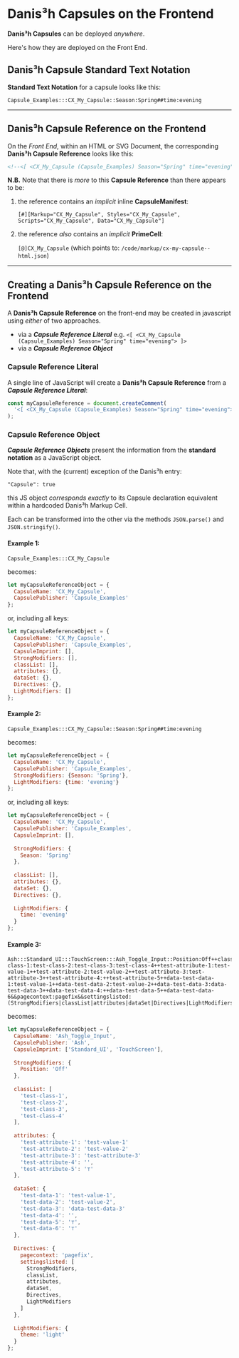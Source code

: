 # Danis³h Capsules on the Frontend
**Danis³h Capsules** can be deployed *anywhere*.

Here's how they are deployed on the Front End.

## Danis³h Capsule Standard Text Notation
**Standard Text Notation** for a capsule looks like this:

    Capsule_Examples:::CX_My_Capsule::Season:Spring##time:evening
    
_____

## Danis³h Capsule Reference on the Frontend
On the *Front End*, within an HTML or SVG Document, the corresponding **Danis³h Capsule Reference** looks like this:

```html
<!--<[ <CX_My_Capsule (Capsule_Examples) Season="Spring" time="evening" > ]>-->
```

**N.B.** Note that there is *more* to this **Capsule Reference** than there appears to be:

 1) the reference contains an *implicit* inline **CapsuleManifest**:

     `[#][Markup="CX_My_Capsule", Styles="CX_My_Capsule", Scripts="CX_My_Capsule", Data="CX_My_Capsule"]`
     
 2) the reference *also* contains an *implicit* **PrimeCell**:
     
     `[@]CX_My_Capsule` (which points to: `/code/markup/cx-my-capsule--html.json`)
______

## Creating a Danis³h Capsule Reference on the Frontend
A **Danis³h Capsule Reference** on the front-end may be created in javascript using *either* of two approaches.

 - via a ***Capsule Reference Literal*** e.g. `<[ <CX_My_Capsule (Capsule_Examples) Season="Spring" time="evening"> ]>`
 - via a ***Capsule Reference Object***

### Capsule Reference Literal

A single line of JavaScript will create a **Danis³h Capsule Reference** from a ***Capsule Reference Literal***:

```js
const myCapsuleReference = document.createComment(
  '<[ <CX_My_Capsule (Capsule_Examples) Season="Spring" time="evening"> ]>'
);
```

### Capsule Reference Object

***Capsule Reference Objects*** present the information from the **standard notation** as a JavaScript object.

Note that, with the (current) exception of the Danis³h entry:

    "Capsule": true
    
this JS object _corresponds exactly_ to its Capsule declaration equivalent within a hardcoded Danis³h Markup Cell.

Each can be transformed into the other via the methods `JSON.parse()` and `JSON.stringify()`.

#### Example 1:

    Capsule_Examples:::CX_My_Capsule

becomes:

```js
let myCapsuleReferenceObject = {
  CapsuleName: 'CX_My_Capsule',
  CapsulePublisher: 'Capsule_Examples'
};
```
or, including all keys:

```js
let myCapsuleReferenceObject = {
  CapsuleName: 'CX_My_Capsule',
  CapsulePublisher: 'Capsule_Examples',
  CapsuleImprint: [],
  StrongModifiers: [],
  classList: [],
  attributes: {},
  dataSet: {},
  Directives: {},
  LightModifiers: []
};
```

#### Example 2:

    Capsule_Examples:::CX_My_Capsule::Season:Spring##time:evening
    
becomes:


```js
let myCapsuleReferenceObject = {
  CapsuleName: 'CX_My_Capsule',
  CapsulePublisher: 'Capsule_Examples',
  StrongModifiers: {Season: 'Spring'},
  LightModifiers: {time: 'evening'}
};
```
or, including all keys:

```js
let myCapsuleReferenceObject = {
  CapsuleName: 'CX_My_Capsule',
  CapsulePublisher: 'Capsule_Examples',
  CapsuleImprint: [],
  
  StrongModifiers: {
    Season: 'Spring'
  },
  
  classList: [],
  attributes: {},
  dataSet: {},
  Directives: {},
  
  LightModifiers: {
    time: 'evening'
  }
};
```

#### Example 3:

    Ash:::Standard_UI:::TouchScreen:::Ash_Toggle_Input::Position:Off++class:test-class-1:test-class-2:test-class-3:test-class-4++test-attribute-1:test-value-1++test-attribute-2:test-value-2++test-attribute-3:test-attribute-3++test-attribute-4:++test-attribute-5++data-test-data-1:test-value-1++data-test-data-2:test-value-2++data-test-data-3:data-test-data-3++data-test-data-4:++data-test-data-5++data-test-data-6&&pagecontext:pagefix&&settingslisted:(StrongModifiers|classList|attributes|dataSet|Directives|LightModifiers)##theme:light

becomes:

```js
let myCapsuleReferenceObject = {
  CapsuleName: 'Ash_Toggle_Input',
  CapsulePublisher: 'Ash',
  CapsuleImprint: ['Standard_UI', 'TouchScreen'],
  
  StrongModifiers: {
    Position: 'Off'
  },
  
  classList: [
    'test-class-1',
    'test-class-2',
    'test-class-3',
    'test-class-4'
  ],
  
  attributes: {
    'test-attribute-1': 'test-value-1'
    'test-attribute-2': 'test-value-2'
    'test-attribute-3': 'test-attribute-3'
    'test-attribute-4': '',
    'test-attribute-5': '⊤'
  },
  
  dataSet: {
    'test-data-1': 'test-value-1',
    'test-data-2': 'test-value-2',
    'test-data-3': 'data-test-data-3'
    'test-data-4': '',
    'test-data-5': '⊤',
    'test-data-6': '⊤'
  },
  
  Directives: {
    pagecontext: 'pagefix',
    settingslisted: [
      StrongModifiers,
      classList,
      attributes,
      dataSet,
      Directives,
      LightModifiers
    ]
  },
  
  LightModifiers: {
    theme: 'light'
  }
};
```

